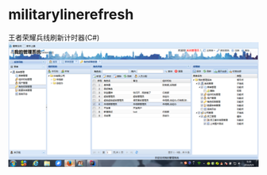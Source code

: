 # militarylinerefresh
王者荣耀兵线刷新计时器(C#)
![image](https://github.com/ghuan/springmvc/blob/master/WebContent/images/system.png)
